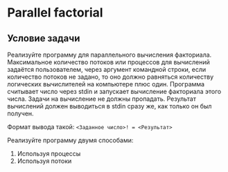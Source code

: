 # Parallel factorial

## Условие задачи
Реализуйте программу для параллельного вычисления факториала. Максимальное количество потоков или процессов для вычислений задаётся пользователем, через аргумент командной строки, если количество потоков не задано, то оно должно равняться количеству логических вычислителей на компьютере плюс один. Программа считывает число через stdin и запускает вычисление факториала этого числа. Задачи на вычисление не должны пропадать. Результат вычислений должен выводиться в stdin сразу же, как только он был получен. 

Формат вывода такой:
`<Заданное число>! = <Результат>`

Реализуйте программу двумя способами:
1. Используя процессы
2. Используя потоки
